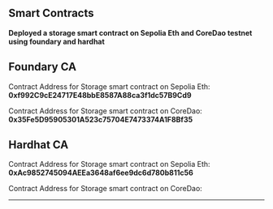 ## Smart Contracts

**Deployed a storage smart contract on Sepolia Eth and CoreDao testnet using foundary and hardhat**


## Foundary CA

Contract Address for Storage smart contract on Sepolia Eth:
**0xf992C9cE24717E48bbE8587A88ca3f1dc57B9Cd9**

Contract Address for Storage smart contract on CoreDao:
**0x35Fe5D95905301A523c75704E7473374A1F8Bf35**

## Hardhat CA

Contract Address for Storage smart contract on Sepolia Eth:
**0xAc9852745094AEEa3648af6ee9dc6d780b811c56**

Contract Address for Storage smart contract on CoreDao:
****
